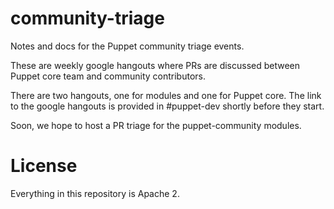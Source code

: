 community-triage
================


Notes and docs for the Puppet community triage events.

These are weekly google hangouts where PRs are discussed between Puppet core team and community contributors.

There are two hangouts, one for modules and one for Puppet core. The link to the google hangouts is provided in #puppet-dev shortly before they start.


Soon, we hope to host a PR triage for the puppet-community modules.


License
=======


Everything in this repository is Apache 2.
